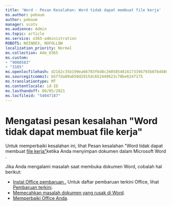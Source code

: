 ```yaml
---
title: 'Word - Pesan Kesalahan: Word tidak dapat membuat file kerja'
ms.author: pebaum
author: pebaum
manager: scotv
ms.audience: Admin
ms.topic: article
ms.service: o365-administration
ROBOTS: NOINDEX, NOFOLLOW
localization_priority: Normal
ms.collection: Adm_O365
ms.custom:
- "9000583"
- "3185"
ms.openlocfilehash: d2162c35b199ea66703f6d8c260585481617339b793b07bd4800f3125f942dd5
ms.sourcegitcommit: b5f7da89a650d2915dc652449623c78be6247175
ms.translationtype: MT
ms.contentlocale: id-ID
ms.lasthandoff: 08/05/2021
ms.locfileid: "54047187"
---
```

# <a name="resolve-the-word-could-not-create-the-work-file-error-message"></a>Mengatasi pesan kesalahan "Word tidak dapat membuat file kerja"

Untuk memperbaiki kesalahan ini, lihat Pesan kesalahan "Word tidak dapat membuat [file kerja"](https://docs.microsoft.com/office/troubleshoot/word/word-could-not-create-the-work-file)ketika Anda menyimpan dokumen dalam Microsoft Word .

Jika Anda mengalami masalah saat membuka dokumen Word, cobalah hal berikut:

- [Instal Office pembaruan .](https://support.office.com/article/2ab296f3-7f03-43a2-8e50-46de917611c5) Untuk daftar pembaruan terkini Office, lihat [Pembaruan terkini](https://docs.microsoft.com/officeupdates/office-updates-msi).
- [Memecahkan masalah dokumen yang rusak di Word](https://docs.microsoft.com/office/troubleshoot/word/damaged-documents-in-word).
- [Memperbaiki Office Anda](https://support.office.com/Article/Repair-an-Office-application-7821d4b6-7c1d-4205-aa0e-a6b40c5bb88b).